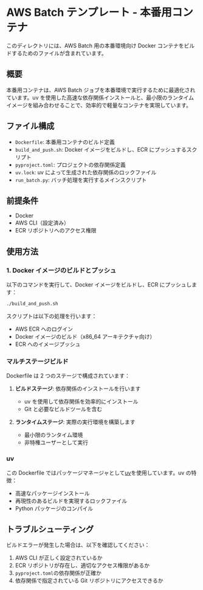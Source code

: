 # AWS Batch テンプレート - 本番用コンテナ

このディレクトリには、AWS Batch 用の本番環境向け Docker コンテナをビルドするためのファイルが含まれています。

## 概要

本番用コンテナは、AWS Batch ジョブを本番環境で実行するために最適化されています。uv を使用した高速な依存関係インストールと、最小限のランタイムイメージを組み合わせることで、効率的で軽量なコンテナを実現しています。

## ファイル構成

- `Dockerfile`: 本番用コンテナのビルド定義
- `build_and_push.sh`: Docker イメージをビルドし、ECR にプッシュするスクリプト
- `pyproject.toml`: プロジェクトの依存関係定義
- `uv.lock`: uv によって生成された依存関係のロックファイル
- `run_batch.py`: バッチ処理を実行するメインスクリプト

## 前提条件

- Docker
- AWS CLI（設定済み）
- ECR リポジトリへのアクセス権限

## 使用方法

### 1. Docker イメージのビルドとプッシュ

以下のコマンドを実行して、Docker イメージをビルドし、ECR にプッシュします：

```bash
./build_and_push.sh
```

スクリプトは以下の処理を行います：

- AWS ECR へのログイン
- Docker イメージのビルド（x86_64 アーキテクチャ向け）
- ECR へのイメージプッシュ

### マルチステージビルド

Dockerfile は 2 つのステージで構成されています：

1. **ビルドステージ**: 依存関係のインストールを行います

   - uv を使用して依存関係を効率的にインストール
   - Git と必要なビルドツールを含む

2. **ランタイムステージ**: 実際の実行環境を構築します
   - 最小限のランタイム環境
   - 非特権ユーザーとして実行

### uv

この Dockerfile ではパッケージマネージャとして[uv](https://github.com/astral-sh/uv)を使用しています。uv の特徴：

- 高速なパッケージインストール
- 再現性のあるビルドを実現するロックファイル
- Python パッケージのコンパイル

## トラブルシューティング

ビルドエラーが発生した場合は、以下を確認してください：

1. AWS CLI が正しく設定されているか
2. ECR リポジトリが存在し、適切なアクセス権限があるか
3. `pyproject.toml`の依存関係が正確か
4. 依存関係で指定されている Git リポジトリにアクセスできるか
